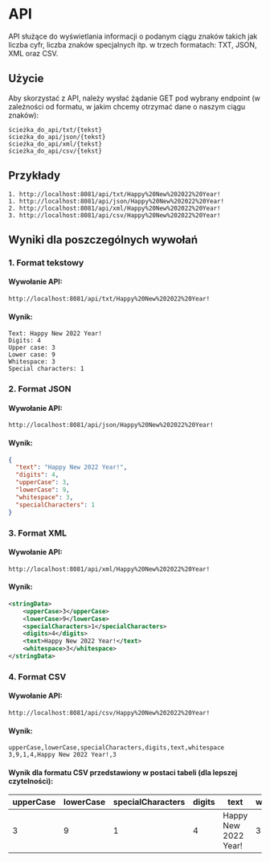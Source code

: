 # API

API służące do wyświetlania informacji o podanym ciągu znaków takich jak liczba cyfr, liczba znaków specjalnych itp. w
trzech formatach: TXT, JSON, XML oraz CSV.

## Użycie

Aby skorzystać z API, należy wysłać żądanie GET pod wybrany endpoint (w zależności od formatu, w jakim chcemy otrzymać
dane o naszym ciągu znaków):

```
ścieżka_do_api/txt/{tekst}
ścieżka_do_api/json/{tekst}
ścieżka_do_api/xml/{tekst}
ścieżka_do_api/csv/{tekst}
```

## Przykłady

```
1. http://localhost:8081/api/txt/Happy%20New%202022%20Year!
1. http://localhost:8081/api/json/Happy%20New%202022%20Year!
2. http://localhost:8081/api/xml/Happy%20New%202022%20Year!
3. http://localhost:8081/api/csv/Happy%20New%202022%20Year!
```

## Wyniki dla poszczególnych wywołań

### 1. Format tekstowy

#### Wywołanie API:

```
http://localhost:8081/api/txt/Happy%20New%202022%20Year!
```

#### Wynik:

```
Text: Happy New 2022 Year!
Digits: 4
Upper case: 3
Lower case: 9
Whitespace: 3
Special characters: 1
```

### 2. Format JSON

#### Wywołanie API:

```
http://localhost:8081/api/json/Happy%20New%202022%20Year!
```

#### Wynik:

```json
{
  "text": "Happy New 2022 Year!",
  "digits": 4,
  "upperCase": 3,
  "lowerCase": 9,
  "whitespace": 3,
  "specialCharacters": 1
}
```

### 3. Format XML

#### Wywołanie API:

```
http://localhost:8081/api/xml/Happy%20New%202022%20Year!
```

#### Wynik:

```xml
<stringData>
    <upperCase>3</upperCase>
    <lowerCase>9</lowerCase>
    <specialCharacters>1</specialCharacters>
    <digits>4</digits>
    <text>Happy New 2022 Year!</text>
    <whitespace>3</whitespace>
</stringData>
```

### 4. Format CSV

#### Wywołanie API:

```
http://localhost:8081/api/csv/Happy%20New%202022%20Year!
```

#### Wynik:

```
upperCase,lowerCase,specialCharacters,digits,text,whitespace
3,9,1,4,Happy New 2022 Year!,3
```

#### Wynik dla formatu CSV przedstawiony w postaci tabeli (dla lepszej czytelności):

| upperCase | lowerCase | specialCharacters | digits |         text         | whitespace |
| --------- | --------- | ----------------- | ------ | -------------------- | ---------- |
|     3     |     9     |         1         |    4   | Happy New 2022 Year! |     3     |